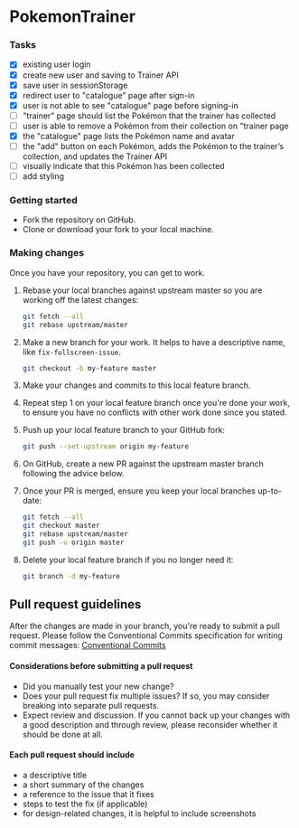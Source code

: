 # PokemonTrainer

### Tasks
- [X] existing user login
- [x] create new user and saving to Trainer API
- [x] save user in sessionStorage
- [x] redirect user to "catalogue" page after sign-in
- [X] user is not able to see "catalogue" page before signing-in
- [ ] "trainer" page should list the Pokémon that the trainer has collected
- [ ] user is able to remove a Pokémon from their collection on "trainer page
- [X] the "catalogue" page lists the Pokémon name and avatar
- [ ] the "add" button on each Pokémon, adds the Pokémon to the trainer’s collection, and updates the Trainer API
- [ ] visually indicate that this Pokémon has been collected
- [ ] add styling

### Getting started
- Fork the repository on GitHub.
- Clone or download your fork to your local machine.

### Making changes

Once you have your repository, you can get to work.

1. Rebase your local branches against upstream master so you are working off the latest changes:

   ```sh
   git fetch --all
   git rebase upstream/master
   ```

2. Make a new branch for your work. It helps to have a descriptive name, like `fix-fullscreen-issue`.

   ```sh
   git checkout -b my-feature master
   ```

3. Make your changes and commits to this local feature branch.

4. Repeat step 1 on your local feature branch once you're done your work, to ensure you have no conflicts with other work done since you stated.

5. Push up your local feature branch to your GitHub fork:
   ```sh
   git push --set-upstream origin my-feature
   ```
6. On GitHub, create a new PR against the upstream master branch following the advice below.

7. Once your PR is merged, ensure you keep your local branches up-to-date:
   ```sh
   git fetch --all
   git checkout master
   git rebase upstream/master
   git push -u origin master
   ```
8. Delete your local feature branch if you no longer need it:
   ```sh
   git branch -d my-feature
   ```

## Pull request guidelines

After the changes are made in your branch, you're ready to submit a pull request.
Please follow the Conventional Commits specification for writing commit messages: [Conventional Commits](https://www.conventionalcommits.org/en/v1.0.0/)

#### Considerations before submitting a pull request

- Did you manually test your new change?
- Does your pull request fix multiple issues? If so, you may consider breaking into separate pull requests.
- Expect review and discussion. If you cannot back up your changes with a good description and through review, please reconsider whether it should be done at all.

#### Each pull request should include

- a descriptive title
- a short summary of the changes
- a reference to the issue that it fixes
- steps to test the fix (if applicable)
- for design-related changes, it is helpful to include screenshots
